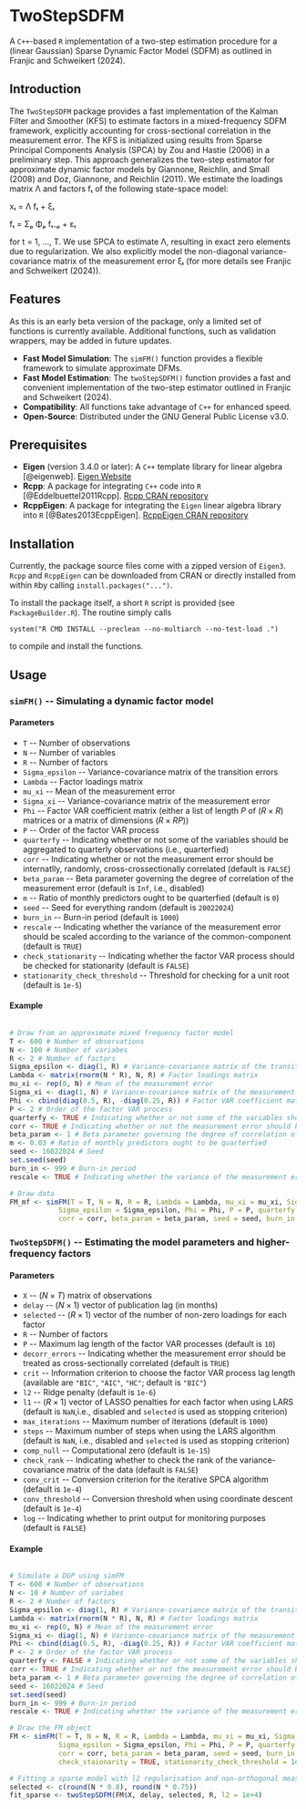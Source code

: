 # TwoStepSDFM
A ``C++``-based ``R`` implementation of a two-step estimation procedure for a (linear Gaussian) Sparse Dynamic Factor Model (SDFM) as outlined in Franjic and Schweikert (2024).

## Introduction

The ``TwoStepSDFM`` package provides a fast implementation of the Kalman Filter and Smoother (KFS) to estimate factors in a mixed-frequency SDFM framework, explicitly accounting for cross-sectional correlation in the measurement error. The KFS is initialized using results from Sparse Principal Components Analysis (SPCA) by Zou and Hastie (2006) in a preliminary step. This approach generalizes the two-step estimator for approximate dynamic factor models by Giannone, Reichlin, and Small (2008) and Doz, Giannone, and Reichlin (2011).
We estimate the loadings matrix Λ and factors fₜ of the following state-space model:

xₜ = Λ fₜ + ξₜ

fₜ = Σₚ Φₚ fₜ₋ₚ + εₜ

for t = 1, ..., T. We use SPCA to estimate Λ, resulting in exact zero elements due to regularization. We also explicitly model the non-diagonal variance-covariance matrix of the measurement error ξₜ (for more details see Franjic and Schweikert (2024)).

## Features

As this is an early beta version of the package, only a limited set of functions is currently available. Additional functions, such as validation wrappers, may be added in future updates.

- **Fast Model Simulation**: The ``simFM()`` function provides a flexible framework to simulate approximate DFMs.
- **Fast Model Estimation**: The ``twoStepSDFM()`` function provides a fast and convenient implementation of the two-step estimator outlined in Franjic and Schweikert (2024).
- **Compatibility**: All functions take advantage of ``C++`` for enhanced speed.
- **Open-Source**: Distributed under the GNU General Public License v3.0.

## Prerequisites

- **Eigen** (version 3.4.0 or later): A `C++` template library for linear algebra [@eigenweb]. [Eigen Website](https://eigen.tuxfamily.org/)
- **Rcpp**: A package for integrating `C++` code into `R` [@Eddelbuettel2011Rcpp]. [Rcpp CRAN repository](https://cran.r-project.org/web/packages/Rcpp/index.html)
- **RcppEigen**: A package for integrating the `Eigen` linear algebra library into `R` [@Bates2013EcppEigen]. [RcppEigen CRAN repository](https://cran.r-project.org/web/packages/RcppEigen/index.html)

## Installation

Currently, the package source files come with a zipped version of ``Eigen3``. `Rcpp` and `RcppEigen` can be downloaded from CRAN or directly installed from within `R`by calling ``install.packages("...")``.

To install the package itself, a short `R` script is provided (see `PackageBuilder.R`). The routine simply calls 
```{R, eval=FALSE}
system("R CMD INSTALL --preclean --no-multiarch --no-test-load .")
```
to compile and install the functions.

## Usage

### ``simFM()`` -- Simulating a dynamic factor model

#### Parameters

- ``T`` -- Number of observations
- ``N`` -- Number of variables
- ``R`` -- Number of factors
- ``Sigma_epsilon`` -- Variance-covariance matrix of the transition errors
- ``Lambda`` -- Factor loadings matrix
- ``mu_xi`` -- Mean of the measurement error
- ``Sigma_xi`` -- Variance-covariance matrix of the measurement error
- ``Phi`` -- Factor VAR coefficient matrix (either a list of length $P$ of $(R\times R)$ matrices or a matrix of dimensions $(R\times RP)$)
- ``P`` -- Order of the factor VAR process
- ``quarterfy`` -- Indicating whether or not some of the variables should be aggregated to quarterly observations (i.e., quarterfied)
- ``corr`` -- Indicating whether or not the measurement error should be internatlly, randomly, cross-crossectionally correlated (default is ``FALSE``)
- ``beta_param`` -- Beta parameter governing the degree of correlation of the measurement error (default is ``Inf``, i.e., disabled)
- ``m`` -- Ratio of monthly predictors ought to be quarterfied (default is ``0``)
- ``seed`` -- Seed for everything random (default is ``20022024``)
- ``burn_in`` -- Burn-in period (default is ``1000``)
- ``rescale`` -- Indicating whether the variance of the measurement error should be scaled according to the variance of the common-component (default is ``TRUE``)
- ``check_stationarity`` -- Indicating whether the factor VAR process should be checked for stationarity (default is ``FALSE``)
- ``stationarity_check_threshold`` -- Threshold for checking for a unit root (default is ``1e-5``)

#### Example

```R

# Draw from an approximate mixed frequency factor model
T <- 600 # Number of observations
N <- 100 # Number of variabes
R <- 2 # Number of factors
Sigma_epsilon <- diag(1, R) # Variance-covariance matrix of the transition errors
Lambda <- matrix(rnorm(N * R), N, R) # Factor loadings matrix
mu_xi <- rep(0, N) # Mean of the measurement error
Sigma_xi <- diag(1, N) # Variance-covariance matrix of the measurement error
Phi <- cbind(diag(0.5, R), -diag(0.25, R)) # Factor VAR coefficient matrix
P <- 2 # Order of the factor VAR process
quarterfy <- TRUE # Indicating whether or not some of the variables should be aggregated to quarterly observations (i.e., quarterfied)
corr <- TRUE # Indicating whether or not the measurement error should be internatlly cross-crossectionally correlated
beta_param <- 1 # Beta parameter governing the degree of correlation of the measurement error
m <- 0.03 # Ratio of monthly predictors ought to be quarterfied
seed <- 16022024 # Seed
set.seed(seed)
burn_in <- 999 # Burn-in period
rescale <- TRUE # Indicating whether the variance of the measurement error should be scaled according to the variance of the common-component 

# Draw data
FM_mf <- simFM(T = T, N = N, R = R, Lambda = Lambda, mu_xi = mu_xi, Sigma_xi = Sigma_xi,
            Sigma_epsilon = Sigma_epsilon, Phi = Phi, P = P, quarterfy = quarterfy, m = m,
            corr = corr, beta_param = beta_param, seed = seed, burn_in = burn_in, rescale = rescale)


```

### ``TwoStepSDFM()`` -- Estimating the model parameters and higher-frequency factors

#### Parameters

- ``X`` -- $(N\times T)$ matrix of observations
- ``delay`` -- $(N \times 1)$ vector of publication lag (in months)
- ``selected`` -- $(R\times 1)$ vector of the number of non-zero loadings for each factor
- ``R`` -- Number of factors
- ``P`` -- Maximum lag length of the factor VAR processes (default is ``10``)
- ``decorr_errors`` -- Indicating whether the measurement error should be treated as cross-sectionally correlated (default is ``TRUE``)
- ``crit`` -- Information criterion to choose the factor VAR process lag length (available are ``"BIC"``, ``"AIC"``, ``"HC"``; default is ``"BIC"``)
- ``l2`` -- Ridge penalty (default is ``1e-6``)
- ``l1`` -- $(R\times 1)$ vector of LASSO penalties for each factor when using LARS (default is ``NaN``,i.e., disabled and ``selected`` is used as stopping criterion)
- ``max_iterations`` -- Maximum number of iterations (default is ``1000``)
- ``steps`` -- Maximum number of steps when using the LARS algorithm (default is ``NaN``, i.e., disabled and ``selected`` is used as stopping criterion)
- ``comp_null`` -- Computational zero (default is ``1e-15``)
- ``check_rank`` -- Indicating whether to check the rank of the variance-covariance matrix of the data (default is ``FALSE``)
- ``conv_crit`` -- Conversion criterion for the iterative SPCA algorithm (default is ``1e-4``)
- ``conv_threshold`` -- Conversion threshold when using coordinate descent (default is ``1e-4``)
- ``log`` -- Indicating whether to print output for monitoring purposes (default is ``FALSE``)

#### Example

```R

# Simulate a DGP using simFM
T <- 600 # Number of observations
N <- 10 # Number of variabes
R <- 2 # Number of factors
Sigma_epsilon <- diag(1, R) # Variance-covariance matrix of the transition errors
Lambda <- matrix(rnorm(N * R), N, R) # Factor loadings matrix
mu_xi <- rep(0, N) # Mean of the measurement error
Sigma_xi <- diag(1, N) # Variance-covariance matrix of the measurement error
Phi <- cbind(diag(0.5, R), -diag(0.25, R)) # Factor VAR coefficient matrix
P <- 2 # Order of the factor VAR process
quarterfy <- FALSE # Indicating whether or not some of the variables should be aggregated to quarterly observations (i.e., quarterfied)
corr <- TRUE # Indicating whether or not the measurement error should be internatlly cross-crossectionally correlated
beta_param <- 1 # Beta parameter governing the degree of correlation of the measurement error
seed <- 16022024 # Seed
set.seed(seed)
burn_in <- 999 # Burn-in period
rescale <- TRUE # Indicating whether the variance of the measurement error should be scaled according to the variance of the common-component 

# Draw the FM object
FM <- simFM(T = T, N = N, R = R, Lambda = Lambda, mu_xi = mu_xi, Sigma_xi = Sigma_xi,
            Sigma_epsilon = Sigma_epsilon, Phi = Phi, P = P, quarterfy = quarterfy, m = m,
            corr = corr, beta_param = beta_param, seed = seed, burn_in = burn_in, rescale = rescale,
            check_staionarity = TRUE, stationarity_check_threshold = 1e-10)

# Fitting a sparse model with l2 regularisation and non-orthogonal measurement errors
selected <- c(round(N * 0.8), round(N * 0.75))
fit_sparse <- twoStepSDFM(FM$X, delay, selected, R, l2 = 1e+4)

```


